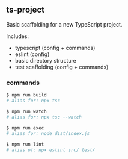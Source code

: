 ## ts-project

Basic scaffolding for a new TypeScript project.

Includes:

* typescript (config + commands)
* eslint (config)
* basic directory structure
* test scaffolding (config + commands)

### commands

```sh
$ npm run build 
# alias for: npx tsc

$ npm run watch 
# alias for: npx tsc --watch

$ npm run exec 
# alias for: node dist/index.js

$ npm run lint 
# alias of: npx eslint src/ test/
```
